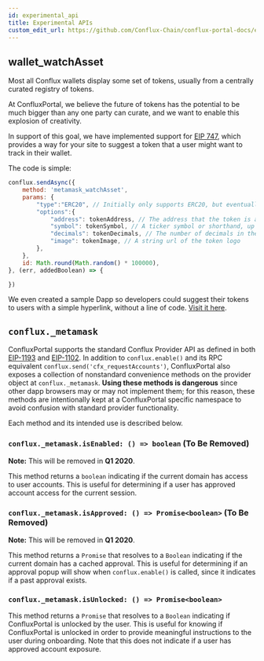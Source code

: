 ```yaml
---
id: experimental_api
title: Experimental APIs
custom_edit_url: https://github.com/Conflux-Chain/conflux-portal-docs/edit/master/docs/en/portal/API_Reference/Experimental_APIs.md
---
```

## wallet_watchAsset

Most all Conflux wallets display some set of tokens, usually from a centrally
curated registry of tokens. 

At ConfluxPortal, we believe the future of tokens has the potential to be much
bigger than any one party can curate, and we want to enable this explosion of
creativity.  

In support of this goal, we have implemented support for [EIP
747](https://github.com/estebanmino/EIPs/blob/master/EIPS/eip-747.md), which
provides a way for your site to suggest a token that a user might want to track
in their wallet. 

The code is simple:

```javascript
conflux.sendAsync({
	method: 'metamask_watchAsset',
	params: {
		"type":"ERC20", // Initially only supports ERC20, but eventually more!
		"options":{
			"address": tokenAddress, // The address that the token is at.
			"symbol": tokenSymbol, // A ticker symbol or shorthand, up to 5 chars.
			"decimals": tokenDecimals, // The number of decimals in the token
			"image": tokenImage, // A string url of the token logo
		},
	},
	id: Math.round(Math.random() * 100000),
}, (err, addedBoolean) => {

})
```

We even created a sample Dapp so developers could suggest their tokens to users
with a simple hyperlink, without a line of code. [Visit it
here](https://github.com/MetaMask/Add-Token). 

## `conflux._metamask`

ConfluxPortal supports the standard Conflux Provider API as defined in both
[EIP-1193](https://github.com/conflux/EIPs/blob/master/EIPS/eip-1193.md) and
[EIP-1102](https://github.com/conflux/EIPs/blob/master/EIPS/eip-1102.md). In
addition to `conflux.enable()` and its RPC equivalent
`conflux.send('cfx_requestAccounts')`, ConfluxPortal also exposes a collection
of nonstandard convenience methods on the provider object at
`conflux._metamask`. **Using these methods is dangerous** since other dapp
browsers may or may not implement them; for this reason, these methods are
intentionally kept at a ConfluxPortal specific namespace to avoid confusion with
standard provider functionality. 

Each method and its intended use is described below.

### `conflux._metamask.isEnabled: () => boolean` (To Be Removed)

**Note:** This will be removed in **Q1 2020**.

This method returns a `boolean` indicating if the current domain has access to
user accounts. This is useful for determining if a user has approved account
access for the current session. 

### `conflux._metamask.isApproved: () => Promise<boolean>` (To Be Removed)

**Note:** This will be removed in **Q1 2020**.

This method returns a `Promise` that resolves to a `Boolean` indicating if the
current domain has a cached approval. This is useful for determining if an
approval popup will show when `conflux.enable()` is called, since it indicates
if a past approval exists. 

### `conflux._metamask.isUnlocked: () => Promise<boolean>`

This method returns a `Promise` that resolves to a `Boolean` indicating if
ConfluxPortal is unlocked by the user. This is useful for knowing if
ConfluxPortal is unlocked in order to provide meaningful instructions to the
user during onboarding. Note that this does not indicate if a user has approved
account exposure. 
